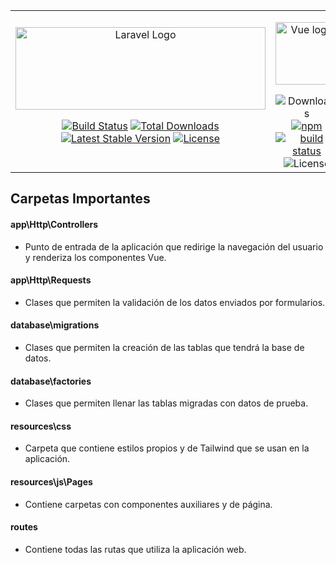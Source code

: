 <div align="center" >
    <table  >
        <tr>
            <td > 
                <div align="center">
                    <span>
                        <a href="https://laravel.com" target="_blank">
                            <img src="https://raw.githubusercontent.com/laravel/art/master/logo-lockup/5%20SVG/2%20CMYK/1%20Full%20Color/laravel-logolockup-cmyk-red.svg" width="400" height="132.5" alt="Laravel Logo">
                        </a>
                    </span>
                    <p >
                        <a href="https://github.com/laravel/framework/actions"><img src="https://github.com/laravel/framework/workflows/tests/badge.svg" alt="Build Status"></a>
                        <a href="https://packagist.org/packages/laravel/framework"><img src="https://img.shields.io/packagist/dt/laravel/framework" alt="Total Downloads"></a>
                        <a href="https://packagist.org/packages/laravel/framework"><img src="https://img.shields.io/packagist/v/laravel/framework" alt="Latest Stable Version"></a>
                        <a href="https://packagist.org/packages/laravel/framework"><img src="https://img.shields.io/packagist/l/laravel/framework" alt="License"></a>
                    </p>
                </div>
            </td>
            <td>
                <div align="center">
                    <p align="center" dir="auto">
                        <a href="https://vuejs.org" rel="nofollow">
                            <img width="100" src="https://camo.githubusercontent.com/c8f91d18976e27123643a926a2588b8d931a0292fd0b6532c3155379e8591629/68747470733a2f2f7675656a732e6f72672f696d616765732f6c6f676f2e706e67" alt="Vue logo" data-canonical-src="https://vuejs.org/images/logo.png" style="max-width: 100%;">
                        </a>
                    </p>
                    <span tabindex="-1" dir="auto">
                        <img src="https://camo.githubusercontent.com/a59bbe40866f28928406c8775963465180a4c338b16a0122d327a6cdaf8fbc08/68747470733a2f2f696d672e736869656c64732e696f2f6e706d2f646d2f7675652e7376673f73616e6974697a653d74727565" alt="Downloads" data-canonical-src="https://img.shields.io/npm/dm/vue.svg?sanitize=true" style="max-width: 100%;">
                        <a href="https://www.npmjs.com/package/vue" rel="nofollow"><img src="https://camo.githubusercontent.com/72bf57dfe6d4658e21dc36b0c1c2247edd7f0c81d0fd6513a72e419be917e9d5/68747470733a2f2f696d672e736869656c64732e696f2f6e706d2f762f7675652e737667" alt="npm" data-canonical-src="https://img.shields.io/npm/v/vue.svg" style="max-width: 100%;"></a> 
                        <a href="https://github.com/vuejs/core/actions/workflows/ci.yml"><img src="https://github.com/vuejs/core/actions/workflows/ci.yml/badge.svg?branch=main" alt="build status" style="max-width: 100%;">
                        </a>
                        <img src="https://camo.githubusercontent.com/9cd15767dc45dd1a09a15c0751f65623b4040bc28f13875a3803250e3d95e167/68747470733a2f2f696d672e736869656c64732e696f2f6e706d2f6c2f7675652e7376673f73616e6974697a653d74727565" alt="License" data-canonical-src="https://img.shields.io/npm/l/vue.svg?sanitize=true" style="max-width: 100%;">
                    </span>
                </div>
            </td>
        </tr>
    </table>
</div>

## Carpetas Importantes
#### app\Http\Controllers  
- Punto de entrada de la aplicación que redirige la navegación del usuario y renderiza los componentes Vue.

#### app\Http\Requests
- Clases que permiten la validación de los datos enviados por formularios.

#### database\migrations
- Clases que permiten la creación de las tablas que tendrá la base de datos.

#### database\factories
- Clases que permiten llenar las tablas migradas con datos de prueba.

#### resources\css
- Carpeta que contiene estilos propios y de Tailwind que se usan en la aplicación.

#### resources\js\Pages
- Contiene carpetas con componentes auxiliares y de página.

#### routes
- Contiene todas las rutas que utiliza la aplicación web.



